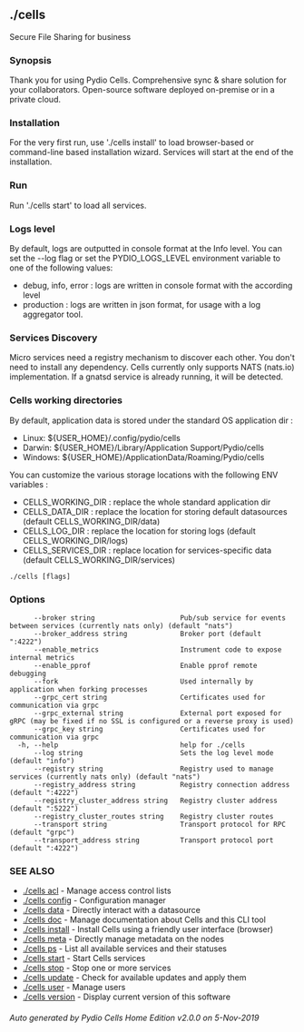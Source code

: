 ## ./cells

Secure File Sharing for business

### Synopsis

Thank you for using Pydio Cells.
Comprehensive sync & share solution for your collaborators. Open-source software deployed on-premise or in a private cloud.

### Installation

For the very first run, use './cells install' to load browser-based or command-line based installation wizard. Services
will start at the end of the installation.

### Run

Run './cells start' to load all services.

### Logs level

By default, logs are outputted in console format at the Info level. You can set the --log flag or set the PYDIO_LOGS_LEVEL environment
variable to one of the following values:
 - debug, info, error : logs are written in console format with the according level
 - production : logs are written in json format, for usage with a log aggregator tool.

### Services Discovery

Micro services need a registry mechanism to discover each other. You don't need to install any dependency.
Cells currently only supports NATS (nats.io) implementation. If a gnatsd service is already running, it will be detected.

### Cells working directories

By default, application data is stored under the standard OS application dir : 

 - Linux: ${USER_HOME}/.config/pydio/cells
 - Darwin: ${USER_HOME}/Library/Application Support/Pydio/cells
 - Windows: ${USER_HOME}/ApplicationData/Roaming/Pydio/cells

You can customize the various storage locations with the following ENV variables : 

 - CELLS_WORKING_DIR : replace the whole standard application dir
 - CELLS_DATA_DIR : replace the location for storing default datasources (default CELLS_WORKING_DIR/data)
 - CELLS_LOG_DIR : replace the location for storing logs (default CELLS_WORKING_DIR/logs)
 - CELLS_SERVICES_DIR : replace location for services-specific data (default CELLS_WORKING_DIR/services) 



```
./cells [flags]
```

### Options

```
      --broker string                     Pub/sub service for events between services (currently nats only) (default "nats")
      --broker_address string             Broker port (default ":4222")
      --enable_metrics                    Instrument code to expose internal metrics
      --enable_pprof                      Enable pprof remote debugging
      --fork                              Used internally by application when forking processes
      --grpc_cert string                  Certificates used for communication via grpc
      --grpc_external string              External port exposed for gRPC (may be fixed if no SSL is configured or a reverse proxy is used)
      --grpc_key string                   Certificates used for communication via grpc
  -h, --help                              help for ./cells
      --log string                        Sets the log level mode (default "info")
      --registry string                   Registry used to manage services (currently nats only) (default "nats")
      --registry_address string           Registry connection address (default ":4222")
      --registry_cluster_address string   Registry cluster address (default ":5222")
      --registry_cluster_routes string    Registry cluster routes
      --transport string                  Transport protocol for RPC (default "grpc")
      --transport_address string          Transport protocol port (default ":4222")
```

### SEE ALSO

* [./cells acl](./cells-acl)	 - Manage access control lists
* [./cells config](./cells-config)	 - Configuration manager
* [./cells data](./cells-data)	 - Directly interact with a datasource
* [./cells doc](./cells-doc)	 - Manage documentation about Cells and this CLI tool
* [./cells install](./cells-install)	 - Install Cells using a friendly user interface (browser)
* [./cells meta](./cells-meta)	 - Directly manage metadata on the nodes
* [./cells ps](./cells-ps)	 - List all available services and their statuses
* [./cells start](./cells-start)	 - Start Cells services
* [./cells stop](./cells-stop)	 - Stop one or more services
* [./cells update](./cells-update)	 - Check for available updates and apply them
* [./cells user](./cells-user)	 - Manage users
* [./cells version](./cells-version)	 - Display current version of this software

###### Auto generated by Pydio Cells Home Edition v2.0.0 on 5-Nov-2019
